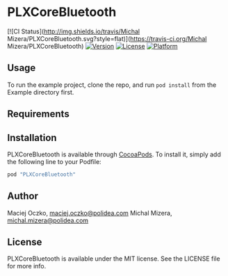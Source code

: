# PLXCoreBluetooth

[![CI Status](http://img.shields.io/travis/Michal Mizera/PLXCoreBluetooth.svg?style=flat)](https://travis-ci.org/Michal Mizera/PLXCoreBluetooth)
[![Version](https://img.shields.io/cocoapods/v/PLXCoreBluetooth.svg?style=flat)](http://cocoapods.org/pods/PLXCoreBluetooth)
[![License](https://img.shields.io/cocoapods/l/PLXCoreBluetooth.svg?style=flat)](http://cocoapods.org/pods/PLXCoreBluetooth)
[![Platform](https://img.shields.io/cocoapods/p/PLXCoreBluetooth.svg?style=flat)](http://cocoapods.org/pods/PLXCoreBluetooth)

## Usage

To run the example project, clone the repo, and run `pod install` from the Example directory first.

## Requirements

## Installation

PLXCoreBluetooth is available through [CocoaPods](http://cocoapods.org). To install
it, simply add the following line to your Podfile:

```ruby
pod "PLXCoreBluetooth"
```

## Author

Maciej Oczko, maciej.oczko@polidea.com
Michal Mizera, michal.mizera@polidea.com

## License

PLXCoreBluetooth is available under the MIT license. See the LICENSE file for more info.
